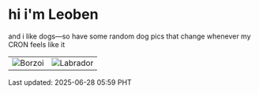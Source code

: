 # hi i'm Leoben

and i like dogs—so have some random dog pics that change whenever my CRON feels like it

|  |  |
|--------|----------|
| ![Borzoi](https://random-dog-vercel.vercel.app/api/random-borzoi?v=1751061564) | ![Labrador](https://random-dog-vercel.vercel.app/api/random-labrador?v=1751061564) |

Last updated: 2025-06-28 05:59 PHT
